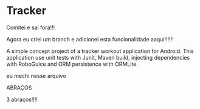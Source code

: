 Tracker
=======

Comitei e saí fora!!!

Agora eu criei um branch e adicionei esta funcionalidade aaqui!!!!!!

A simple concept project of a tracker workout application for Android. This application use unit tests with Junit, Maven build, injecting dependencies with RoboGuice and ORM persistence with ORMLite.

eu mechi nesse arquivo



ABRAÇOS



3 abraços!!!!